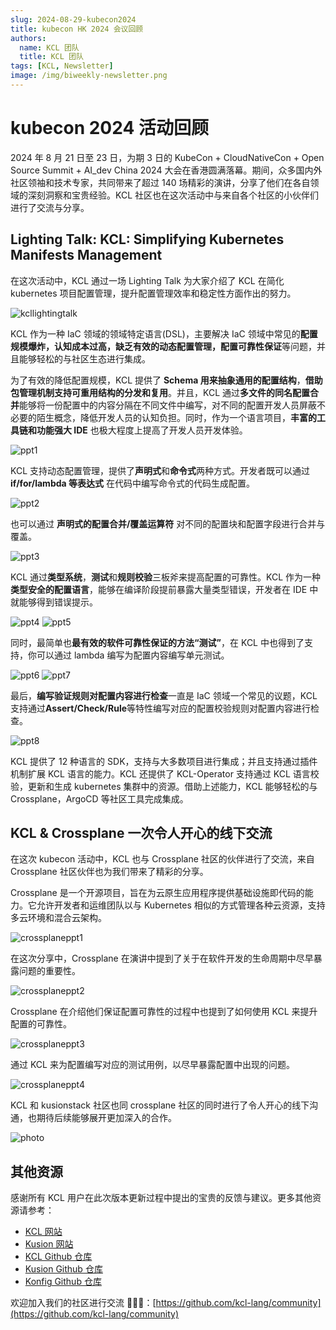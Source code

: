 ```yaml
---
slug: 2024-08-29-kubecon2024
title: kubecon HK 2024 会议回顾
authors:
  name: KCL 团队
  title: KCL 团队
tags: [KCL, Newsletter]
image: /img/biweekly-newsletter.png
---
```


# kubecon 2024 活动回顾

2024 年 8 月 21 日至 23 日，为期 3 日的 KubeCon + CloudNativeCon + Open Source Summit + AI_dev China 2024 大会在香港圆满落幕。期间，众多国内外社区领袖和技术专家，共同带来了超过 140 场精彩的演讲，分享了他们在各自领域的深刻洞察和宝贵经验。KCL 社区也在这次活动中与来自各个社区的小伙伴们进行了交流与分享。

## Lighting Talk: KCL: Simplifying Kubernetes Manifests Management

在这次活动中，KCL 通过一场 Lighting Talk 为大家介绍了 KCL 在简化 kubernetes 项目配置管理，提升配置管理效率和稳定性方面作出的努力。

![kcllightingtalk](/img/blog/2024-08-29-kubecon2024/kcllightingtalk.png)

KCL 作为一种 IaC 领域的领域特定语言(DSL)，主要解决 IaC 领域中常见的**配置规模爆炸，认知成本过高，缺乏有效的动态配置管理，配置可靠性保证**等问题，并且能够轻松的与社区生态进行集成。

为了有效的降低配置规模，KCL 提供了 **Schema 用来抽象通用的配置结构**，**借助包管理机制支持可重用结构的分发和复用**。并且，KCL 通过**多文件的同名配置合并**能够将一份配置中的内容分隔在不同文件中编写，对不同的配置开发人员屏蔽不必要的陌生概念，降低开发人员的认知负担。同时，作为一个语言项目，**丰富的工具链和功能强大 IDE** 也极大程度上提高了开发人员开发体验。

![ppt1](/img/blog/2024-08-29-kubecon2024/ppt1.png)

KCL 支持动态配置管理，提供了**声明式**和**命令式**两种方式。开发者既可以通过 **if/for/lambda 等表达式** 在代码中编写命令式的代码生成配置。

![ppt2](/img/blog/2024-08-29-kubecon2024/ppt2.png)

也可以通过 **声明式的配置合并/覆盖运算符** 对不同的配置块和配置字段进行合并与覆盖。

![ppt3](/img/blog/2024-08-29-kubecon2024/ppt3.png)

KCL 通过**类型系统**，**测试**和**规则校验**三板斧来提高配置的可靠性。KCL 作为一种**类型安全的配置语言**，能够在编译阶段提前暴露大量类型错误，开发者在 IDE 中就能够得到错误提示。

![ppt4](/img/blog/2024-08-29-kubecon2024/ppt4.png)
![ppt5](/img/blog/2024-08-29-kubecon2024/ppt5.png)

同时，最简单也**最有效的软件可靠性保证的方法“测试”**，在 KCL 中也得到了支持，你可以通过 lambda 编写为配置内容编写单元测试。

![ppt6](/img/blog/2024-08-29-kubecon2024/ppt6.png)
![ppt7](/img/blog/2024-08-29-kubecon2024/ppt7.png)

最后，**编写验证规则对配置内容进行检查**一直是 IaC 领域一个常见的议题，KCL 支持通过**Assert/Check/Rule**等特性编写对应的配置校验规则对配置内容进行检查。

![ppt8](/img/blog/2024-08-29-kubecon2024/ppt8.png)

KCL 提供了 12 种语言的 SDK，支持与大多数项目进行集成；并且支持通过插件机制扩展 KCL 语言的能力。KCL 还提供了 KCL-Operator 支持通过 KCL 语言校验，更新和生成 kubernetes 集群中的资源。借助上述能力，KCL 能够轻松的与 Crossplane，ArgoCD 等社区工具完成集成。

## KCL & Crossplane 一次令人开心的线下交流

在这次 kubecon 活动中，KCL 也与 Crossplane 社区的伙伴进行了交流，来自 Crossplane 社区伙伴也为我们带来了精彩的分享。

Crossplane 是一个开源项目，旨在为云原生应用程序提供基础设施即代码的能力。它允许开发者和运维团队以与 Kubernetes 相似的方式管理各种云资源，支持多云环境和混合云架构。

![crossplaneppt1](/img/blog/2024-08-29-kubecon2024/crossplaneppt1.png)

在这次分享中，Crossplane 在演讲中提到了关于在软件开发的生命周期中尽早暴露问题的重要性。

![crossplaneppt2](/img/blog/2024-08-29-kubecon2024/crossplaneppt2.png)

Crossplane 在介绍他们保证配置可靠性的过程中也提到了如何使用 KCL 来提升配置的可靠性。

![crossplaneppt3](/img/blog/2024-08-29-kubecon2024/crossplaneppt3.png)

通过 KCL 来为配置编写对应的测试用例，以尽早暴露配置中出现的问题。

![crossplaneppt4](/img/blog/2024-08-29-kubecon2024/crossplaneppt4.png)

KCL 和 kusionstack 社区也同 crossplane 社区的同时进行了令人开心的线下沟通，也期待后续能够展开更加深入的合作。

![photo](/img/blog/2024-08-29-kubecon2024/photo.png)

## 其他资源

感谢所有 KCL 用户在此次版本更新过程中提出的宝贵的反馈与建议。更多其他资源请参考：

- [KCL 网站](https://kcl-lang.io/)
- [Kusion 网站](https://kusionstack.io/)
- [KCL Github 仓库](https://github.com/kcl-lang/kcl)
- [Kusion Github 仓库](https://github.com/KusionStack/kusion)
- [Konfig Github 仓库](https://github.com/KusionStack/konfig)

欢迎加入我们的社区进行交流 👏👏👏：[https://github.com/kcl-lang/community](https://github.com/kcl-lang/community)